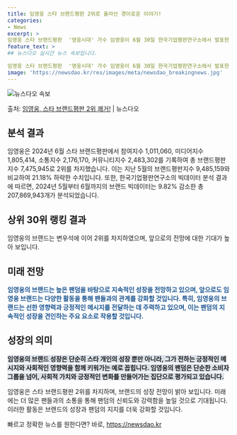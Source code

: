 ```yaml
---
title: 임영웅 스타 브랜드평판 2위로 올라선 경이로운 이야기!
categories:
- News
excerpt: >
임영웅 스타 브랜드평판  '영웅시대' 가수 임영웅이 6월 30일 한국기업평판연구소에서 발표한 스타 브랜드평판…
feature_text: >
## 뉴스다오 실시간 뉴스 속보입니다.

임영웅 스타 브랜드평판  '영웅시대' 가수 임영웅이 6월 30일 한국기업평판연구소에서 발표한 스타 브랜드평판…
image: 'https://newsdao.kr/res/images/meta/newsdao_breakingnews.jpg'
---
```


![뉴스다오 속보](https://newsdao.kr/res/images/meta/newsdao_breakingnews.jpg)

<p>출처: <a href="https://newsdao.kr/4619" rel="dofollow">임영웅, 스타 브랜드평판 2위 쾌거!</a> | 뉴스다오</p>

<h2 data-ke-size="size26">분석 결과</h2>
임영웅은 2024년 6월 스타 브랜드평판에서 참여지수 1,011,060, 미디어지수 1,805,414, 소통지수 2,176,170, 커뮤니티지수 2,483,302를 기록하여 총 브랜드평판지수 7,475,945로 2위를 차지했습니다. 이는 지난 5월의 브랜드평판지수 9,485,159와 비교하여 21.18% 하락한 수치입니다. 또한, 한국기업평판연구소의 빅데이터 분석 결과에 따르면, 2024년 5월부터 6월까지의 브랜드 빅데이터는 9.82% 감소한 총 207,869,943개가 분석되었습니다.

<h2 data-ke-size="size26">상위 30위 랭킹 결과</h2>
임영웅의 브랜드는 변우석에 이어 2위를 차지하였으며, 앞으로의 전망에 대한 기대가 높아 보입니다.

<h2 data-ke-size="size26">미래 전망</h2>
<b><span style="color: #1a5490;">임영웅의 브랜드는 높은 팬덤을 바탕으로 지속적인 성장을 전망하고 있으며, 앞으로도 임영웅 브랜드는 다양한 활동을 통해 팬들과의 관계를 강화할 것입니다. 특히, 임영웅의 브랜드는 선한 영향력과 긍정적인 메시지를 전달하는 데 주력하고 있으며, 이는 팬덤의 지속적인 성장을 견인하는 주요 요소로 작용할 것입니다.</span></b>

<h2 data-ke-size="size26">성장의 의미</h2>
<b><span style="background-color: #21538527;">임영웅의 브랜드 성장은 단순히 스타 개인의 성장 뿐만 아니라, 그가 전하는 긍정적인 메시지와 사회적인 영향력을 함께 키워가는 예로 꼽힙니다. 임영웅의 팬덤은 단순한 소비자 그룹을 넘어, 사회적 가치와 긍정적인 변화를 만들어가는 집단으로 평가되고 있습니다.</span></b>

임영웅은 스타 브랜드평판 2위를 차지하며, 브랜드의 성장 전망이 밝아 보입니다. 미래에는 더 많은 팬들과의 소통을 통해 팬덤의 신뢰도와 강력함을 높일 것으로 기대됩니다. 이러한 활동은 브랜드의 성장과 팬덤의 지지를 더욱 강화할 것입니다. 

빠르고 정확한 뉴스를 원한다면? 바로, <a href="https://newsdao.kr" rel="dofollow">https://newsdao.kr</a>


    
